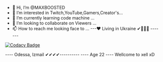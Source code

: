 - 👋 Hi, I’m @MAXBOOSTED
- 👀 I’m interested in Twitch,YouTube,Gamers,Creator's... 
- 🌱 I’m currently learning code machine ...
- 💞️ I’m looking to collaborate on Viewers ...
- 📫 How to reach me looking face to ...
---❤ Living in Ukraine ✔👀👀👀 -------

[![Codacy Badge](https://api.codacy.com/project/badge/Grade/b55b75f28a98401cbc222f6586adcdc6)](https://app.codacy.com/gh/MAXBOOSTED/MAXBOOSTED?utm_source=github.com&utm_medium=referral&utm_content=MAXBOOSTED/MAXBOOSTED&utm_campaign=Badge_Grade_Settings)

---- Odessa, Izmail ✔✔✔✔----------
---- Age 22 ----
Wellcome to xell xD
<!---
MAXBOOSTED/MAXBOOSTED is a ✨ special ✨ repository because its `README.md` (this file) appears on your GitHub profile.
You can click the Preview link to take a look at your changes.
--->
